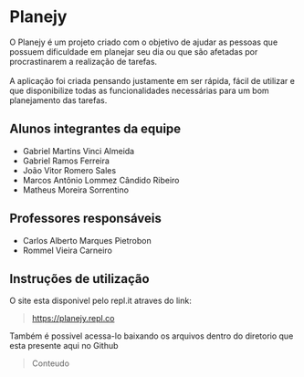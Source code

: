 # Planejy
O Planejy é um projeto criado com o objetivo de ajudar as pessoas que possuem dificuldade em planejar seu dia ou que são afetadas por procrastinarem a realização de tarefas. <br><br>
A aplicação foi criada pensando justamente em ser rápida, fácil de utilizar e que disponibilize todas as funcionalidades necessárias para um bom planejamento das tarefas.

## Alunos integrantes da equipe

* Gabriel Martins Vinci Almeida
* Gabriel Ramos Ferreira
* João Vitor Romero Sales
* Marcos Antônio Lommez Cândido Ribeiro
* Matheus Moreira Sorrentino

## Professores responsáveis

* Carlos Alberto Marques Pietrobon
* Rommel Vieira Carneiro

## Instruções de utilização

O site esta disponivel pelo repl.it atraves do link:
> https://planejy.repl.co

Também é possivel acessa-lo baixando os arquivos dentro do diretorio que esta presente aqui no Github
> Conteudo

